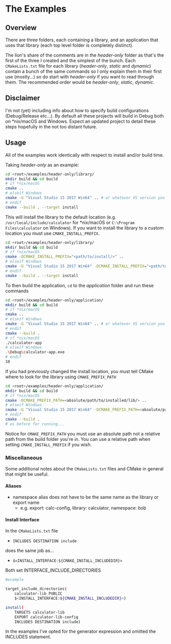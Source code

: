 # The Examples

## Overview

There are three folders, each containing a library, and an application that uses that library (each top level folder is completely distinct).

The lion's share of the comments are in the _header-only_ folder as that's the first of the three I created and the simplest of the bunch. Each `CMakeLists.txt` file for each library (_header-only_, _static_ and _dynamic_) contain a bunch of the same commands so I only explain them in their first use (mostly...) so do start with _header-only_ if you want to read through them. The recommended order would be _header-only_, _static_, _dynamic_.

## Disclaimer

I'm not (yet) including info about how to specify build configurations (Debug/Release etc...). By default all these projects will build in Debug both on *nix/macOS and Windows. Expect an updated project to detail these steps hopefully in the not too distant future.

## Usage

All of the examples work identically with respect to install and/or build time.

Taking _header-only_ as an example:

```bash
cd <root>/examples/header-only/library/
mkdir build && cd build
# if *nix/macOS
cmake ..
# elseif Windows
cmake -G "Visual Studio 15 2017 Win64" .. # or whatever VS version you have
# endif
cmake --build . --target install
```

This will install the library to the default location (e.g. `/usr/local/include/calculator` for *nix/macOS or `C:\Program Files\calculator` on Windows). If you want to install the library to a custom location you must use `CMAKE_INSTALL_PREFIX`.

```bash
cd <root>/examples/header-only/library/
mkdir build && cd build
# if *nix/macOS
cmake -DCMAKE_INSTALL_PREFIX="<path/to/install/>" ..
# elseif Windows
cmake -G "Visual Studio 15 2017 Win64" -DCMAKE_INSTALL_PREFIX="<path/to/install/>" ..
# endif
cmake --build . --target install
```

To then build the application, `cd` to the _application_ folder and run these commands

```bash
cd <root>/examples/header-only/application/
mkdir build && cd build
# if *nix/macOS
cmake ..
# elseif Windows
cmake -G "Visual Studio 15 2017 Win64" .. # or whatever VS version you have
# endif
cmake --build .
# if *nix/macOS
./calculator-app
# elseif Windows
.\Debug\calculator-app.exe
# endif
10
```

If you had previously changed the install location, you must tell CMake where to look for the library using `CMAKE_PREFIX_PATH`

```bash
cd <root>/examples/header-only/application/
mkdir build && cd build
# if *nix/macOS
cmake -DCMAKE_PREFIX_PATH=<absolute/path/to/installed/lib/> ..
# elseif Windows
cmake -G "Visual Studio 15 2017 Win64" -DCMAKE_PREFIX_PATH=<absolute/path/to/installed/lib/> ..
# endif
cmake --build .
# as before for running...
```

Notice for `CMAKE_PREFIX_PATH` you must use an absolute path not a relative path from the build folder you're in. You can use a relative path when setting `CMAKE_INSTALL_PREFIX` if you wish.

### Miscellaneous

Some additional notes about the `CMakeLists.txt` files and CMake in general that might be useful.

#### Aliases

- namespace alias does not have to be the same name as the library or export name
  - e.g. export: calc-config, library: calculator, namespace: bob

#### Install Interface

In the `CMakeLists.txt` file

- `INCLUDES DESTINATION include`

does the same job as...

- `$<INSTALL_INTERFACE:${CMAKE_INSTALL_INCLUDEDIR}>`

Both set INTERFACE_INCLUDE_DIRECTORIES

```bash
#example

target_include_directories(
    calculator-lib PUBLIC
    $<INSTALL_INTERFACE:${CMAKE_INSTALL_INCLUDEDIR}>)

install(
    TARGETS calculator-lib
    EXPORT calculator-lib-config
    INCLUDES DESTINATION include)
```

In the examples I've opted for the generator expression and omitted the INCLUDES statement.